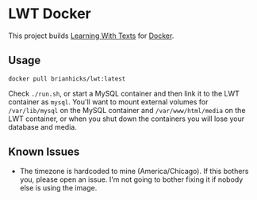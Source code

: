 # LWT Docker

This project builds [Learning With Texts](http://lwt.sf.net) for
[Docker](https://www.docker.com/).

## Usage

`docker pull brianhicks/lwt:latest`

Check `./run.sh`, or start a MySQL container and then link it to the LWT
container as `mysql`. You'll want to mount external volumes for `/var/lib/mysql`
on the MySQL container and `/var/www/html/media` on the LWT container, or when
you shut down the containers you will lose your database and media.

## Known Issues

- The timezone is hardcoded to mine (America/Chicago). If this bothers you,
  please open an issue. I'm not going to bother fixing it if nobody else is
  using the image.
